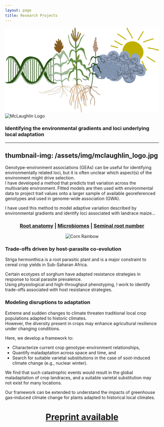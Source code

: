 ```yaml
---
layout: page
title: Research Projects
---
```


<div align="center">
  <img src="assets/img/mclaughlin_logo.jpg" alt="McLaughlin Logo" width="600">
</div>
<img src="{{ '/assets/img/mclaughlin_logo.jpg' | relative_url }}" alt="McLaughlin Logo" width="600">

### Identifying the environmental gradients and loci underlying local adaptation

---
thumbnail-img: /assets/img/mclaughlin_logo.jpg
---


Genotype-environment associations (GEAs) can be useful for identifying environmentally related loci, but it is often unclear which aspect(s) of the environment might drive selection.  
I have developed a method that predicts trait variation across the multivariate environment. Fitted models are then used with environmental data to project trait values onto a larger sample of available georeferenced genotypes and used in genome-wide association (GWA).

I have used this method to model adaptive variation described by environmental gradients and identify loci associated with landrace maize…

<div align="center">
  <h3>
    <a href="https://onlinelibrary.wiley.com/doi/10.1111/eva.13673">Root anatomy</a> |
    <a href="https://www.nature.com/articles/s41477-024-01654-7">Microbiomes</a> |
    <a href="https://www.nature.com/articles/s41588-024-01761-3">Seminal root number</a>
  </h3>
</div>

<div align="center">
  <img src="assets/img/corn_rainbow.jpg" alt="Corn Rainbow" width="600">
</div>

### Trade-offs driven by host-parasite co-evolution

Striga hermonthica is a root parasitic plant and is a major constraint to cereal crop yields in Sub-Saharan Africa.

Certain ecotypes of sorghum have adapted resistance strategies in response to local parasite prevalence.  
Using physiological and high-throughput phenotyping, I work to identify trade-offs associated with host resistance strategies.

### Modeling disruptions to adaptation

Extreme and sudden changes to climate threaten traditional local crop populations adapted to historic climates.  
However, the diversity present in crops may enhance agricultural resilience under changing conditions.

Here, we develop a framework to:
- Characterize current crop genotype-environment relationships,
- Quantify maladaptation across space and time, and
- Search for suitable varietal substitutions in the case of soot-induced climate change (e.g., nuclear winter).

We find that such catastrophic events would result in the global maladaptation of crop landraces, and a suitable varietal substitution may not exist for many locations.

Our framework can be extended to understand the impacts of greenhouse gas–induced climate change for plants adapted to historical local climates.

<div align="center">
  <h1>
    <a href="https://www.biorxiv.org/content/10.1101/2024.05.18.594591v3">Preprint available</a>
  </h1>
</div>
